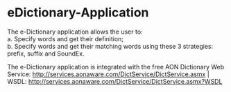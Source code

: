# eDictionary-Application


The e-Dictionary application allows the user to:
<br />a. Specify words and get their definition;
<br />b. Specify words and get their matching words using these 3 strategies: prefix, suffix and SoundEx.

The e-Dictionary application is integrated with the free AON Dictionary Web Service: 
http://services.aonaware.com/DictService/DictService.asmx | WSDL: http://services.aonaware.com/DictService/DictService.asmx?WSDL
